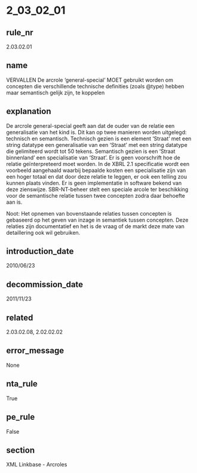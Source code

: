 # 2_03_02_01

## rule_nr
2.03.02.01

## name
VERVALLEN De arcrole ‘general-special’ MOET gebruikt worden om concepten die verschillende technische definities (zoals @type) hebben maar semantisch gelijk zijn, te koppelen

## explanation
De arcrole general-special geeft aan dat de ouder van de relatie een generalisatie van het kind is. Dit kan op twee manieren worden uitgelegd: technisch en semantisch. Technisch gezien is een element ‘Straat’ met een string datatype een generalisatie van een ‘Straat’ met een string datatype die gelimiteerd wordt tot 50 tekens. Semantisch gezien is een ‘Straat binnenland’ een specialisatie van ‘Straat’. Er is geen voorschrift hoe de relatie geïnterpreteerd moet worden. In de XBRL 2.1 specificatie wordt een voorbeeld aangehaald waarbij bepaalde kosten een specialisatie zijn van een hoger totaal en dat door deze relatie te leggen, er ook een telling zou kunnen plaats vinden. Er is geen implementatie in software bekend van deze zienswijze.
SBR-NT-beheer stelt een speciale arcole ter beschikking voor de semantische relatie tussen twee concepten zodra daar behoefte aan is.

Noot:
Het opnemen van bovenstaande relaties tussen concepten is gebaseerd op het geven van inzage in semantiek tussen concepten. Deze relaties zijn documentatief en het is de vraag of de markt deze mate van detaillering ook wil gebruiken.

## introduction_date
2010/06/23

## decommission_date
2011/11/23

## related
2.03.02.08, 2.02.02.02

## error_message
None

## nta_rule
True

## pe_rule
False

## section
XML Linkbase - Arcroles

